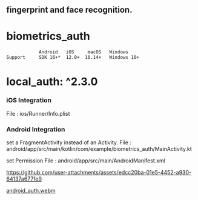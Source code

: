 ## fingerprint and  face recognition.
# biometrics_auth

	      		Android	  iOS	  macOS	  Windows
	Support		SDK 16+*  12.0+	 10.14+	  Windows 10+

# local_auth: ^2.3.0

### iOS Integration
File : ios/Runner/Info.plist

### Android Integration
set  a FragmentActivity instead of an Activity. 
File : android/app/src/main/kotlin/com/example/biometrics_auth/MainActivity.kt

set Permission
File : android/app/src/main/AndroidManifest.xml


https://github.com/user-attachments/assets/edcc20ba-01e5-4452-a930-64137a677fe9

[android_auth.webm](https://github.com/user-attachments/assets/17b1bfe3-340e-4b42-b968-60967346a11a)

